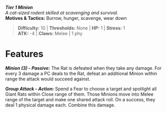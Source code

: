 ***Tier 1 Minion***  
*A cat-sized rodent skilled at scavenging and survival.*  
**Motives & Tactics:** Burrow, hunger, scavenge, wear down

> **Difficulty:** 10 | **Thresholds:** None | **HP:** 1 | **Stress:** 1  
> **ATK:** -4 | **Claws:** Melee | 1 phy  

# Features

***Minion (3) - Passive:*** The Rat is defeated when they take any damage. For every 3 damage a PC deals to the Rat, defeat an additional Minion within range the attack would succeed against.

***Group Attack - Action:*** Spend a Fear to choose a target and spotlight all Giant Rats within Close range of them. Those Minions move into Melee range of the target and make one shared attack roll. On a success, they deal 1 physical damage each. Combine this damage.
